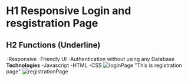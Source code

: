 H1 Responsive Login and resgistration Page 
==================
H2 Functions (Underline)
-----------------
-Responsive
-Friendly UI
-Authentication without using any Database
**Technologies**
-Javascript
-HTML
-CSS
![loginPage](https://github.com/KeshavJha1310/login-Reg-page/assets/124581153/7fe28d15-d346-454f-99d3-a663771e85e8)
"This is registration page"
![registrationPage](https://github.com/KeshavJha1310/login-Reg-page/assets/124581153/510831cf-a5d5-461f-b1cf-e73e06856964)
